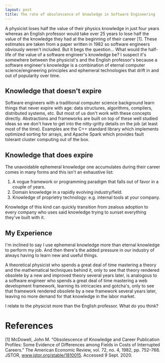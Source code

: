 ```yaml
---
layout: post
title: The rate of obsolescence of knowledge in Software Engineering
---
```


A physicist loses half the value of their physics knowledge in just four years whereas
an English professor would take over 25 years to lose half the value of the
knowledge they had at the beginning of their career [1]. These estimates are
taken from a paper written in 1982 so software engineers obviously weren't
included. But it begs the question... What would the half-life of the value of a
software engineer's knowledge be? I suspect it's somewhere between the physicist's
and the English professor's because a software engineer's knowledge is a combination
of eternal computer science/engineering principles and ephemeral technologies that
drift in and out of popularity over time.

## Knowledge that doesn't expire
Software engineers with a traditional computer science background learn things
that never expire with age: data structures, algorithms, compilers,
distributed systems, etc. But most of us don't work with these concepts
directly. Abstractions and frameworks are built on top of these well studied
ideas so we don't have to get into the nitty-gritty details on the job
(at least most of the time). Examples are the C++ standard library which
implements optimized sorting for arrays, and Apache Spark which provides fault
tolerant cluster computing out of the box.

## Knowledge that does expire
The unavoidable ephemeral knowledge one accumulates during their career comes in
many forms and this isn't an exhaustive list:

1. A vogue framework or programming paradigm that falls out of favor in a couple of years.
2. Domain knowledge in a rapidly evolving industry/field.
3. Knowledge of proprietry technology: e.g. internal tools at your company.

Knowledge of this kind can quickly transition from zealous adoption to every company who
uses said knowledge trying to sunset everything they've built with it.

## My Experience
I'm inclined to say I use ephemeral knowledge more than eternal knowledge to perform
my job. And then there's the added pressure in our industry of always having to learn
new and useful things.

A theoretical physicist who spends a great deal of time mastering a theory and
the mathematical techniques behind it, only to see that theory rendered obsolete
by a new and improved theory several years later, is analogous to a software
engineer who spends a great deal of time mastering a web development framework,
learning its intricacies and gotcha's, only to see that framework rendered
obsolete by a new framework several years later, leaving no more demand for
that knowledge in the labor market.

I relate to the physicist more than the English professor. What do you think?

# References

[1] McDowell, John M. “Obsolescence of Knowledge and Career Publication Profiles: Some Evidence of Differences among Fields in Costs of Interrupted Careers.” The American Economic Review, vol. 72, no. 4, 1982, pp. 752–768. JSTOR, www.jstor.org/stable/1810015. Accessed 9 Sept. 2020.
